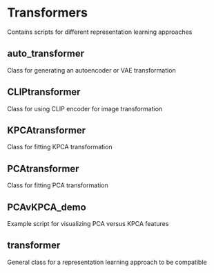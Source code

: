 # Transformers
Contains scripts for different representation learning approaches

## auto_transformer
Class for generating an autoencoder or VAE transformation

## CLIPtransformer
Class for using CLIP encoder for image transformation

## KPCAtransformer
Class for fitting KPCA transformation

## PCAtransformer
Class for fitting PCA transformation

## PCAvKPCA_demo
Example script for visualizing PCA versus KPCA features

## transformer
General class for a representation learning approach to be compatible